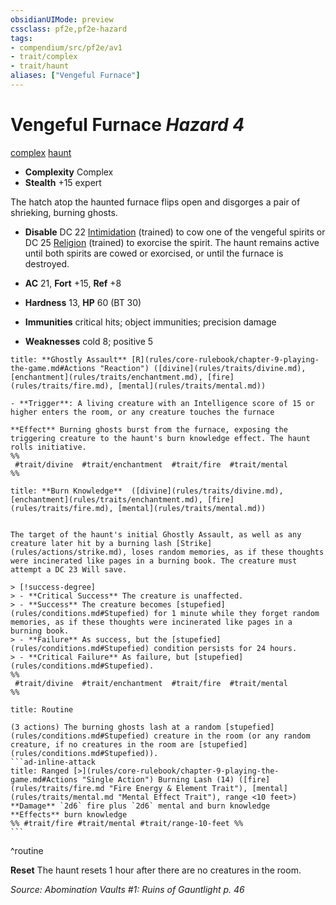 ```yaml
---
obsidianUIMode: preview
cssclass: pf2e,pf2e-hazard
tags:
- compendium/src/pf2e/av1
- trait/complex
- trait/haunt
aliases: ["Vengeful Furnace"]
---
```

# Vengeful Furnace *Hazard 4*  
[complex](complex.md "Complex Hazard Trait")  [haunt](haunt.md "Haunt Hazard Trait")  

- **Complexity** Complex
- **Stealth** +15 expert  

The hatch atop the haunted furnace flips open and disgorges a pair of shrieking, burning ghosts.

- **Disable** DC 22 [Intimidation](skills.md#Intimidation) (trained) to cow one of the vengeful spirits or DC 25 [Religion](skills.md#Religion) (trained) to exorcise the spirit. The haunt remains active until both spirits are cowed or exorcised, or until the furnace is destroyed.  

- **AC** 21, **Fort** +15, **Ref** +8
- **Hardness** 13, **HP** 60 (BT 30)
- **Immunities** critical hits; object immunities; precision damage
- **Weaknesses** cold 8; positive 5

```ad-embed-ability
title: **Ghostly Assault** [R](rules/core-rulebook/chapter-9-playing-the-game.md#Actions "Reaction") ([divine](rules/traits/divine.md), [enchantment](rules/traits/enchantment.md), [fire](rules/traits/fire.md), [mental](rules/traits/mental.md))

- **Trigger**: A living creature with an Intelligence score of 15 or higher enters the room, or any creature touches the furnace

**Effect** Burning ghosts burst from the furnace, exposing the triggering creature to the haunt's burn knowledge effect. The haunt rolls initiative.  
%%
 #trait/divine  #trait/enchantment  #trait/fire  #trait/mental 
%%
```
```ad-embed-ability
title: **Burn Knowledge**  ([divine](rules/traits/divine.md), [enchantment](rules/traits/enchantment.md), [fire](rules/traits/fire.md), [mental](rules/traits/mental.md))


The target of the haunt's initial Ghostly Assault, as well as any creature later hit by a burning lash [Strike](rules/actions/strike.md), loses random memories, as if these thoughts were incinerated like pages in a burning book. The creature must attempt a DC 23 Will save.

> [!success-degree] 
> - **Critical Success** The creature is unaffected.
> - **Success** The creature becomes [stupefied](rules/conditions.md#Stupefied) for 1 minute while they forget random memories, as if these thoughts were incinerated like pages in a burning book.
> - **Failure** As success, but the [stupefied](rules/conditions.md#Stupefied) condition persists for 24 hours.
> - **Critical Failure** As failure, but [stupefied](rules/conditions.md#Stupefied).  
%%
 #trait/divine  #trait/enchantment  #trait/fire  #trait/mental 
%%
```

````ad-pf2-summary
title: Routine

(3 actions) The burning ghosts lash at a random [stupefied](rules/conditions.md#Stupefied) creature in the room (or any random creature, if no creatures in the room are [stupefied](rules/conditions.md#Stupefied)).
```ad-inline-attack
title: Ranged [>](rules/core-rulebook/chapter-9-playing-the-game.md#Actions "Single Action") Burning Lash (14) ([fire](rules/traits/fire.md "Fire Energy & Element Trait"), [mental](rules/traits/mental.md "Mental Effect Trait"), range <10 feet>)
**Damage** `2d6` fire plus `2d6` mental and burn knowledge 
**Effects** burn knowledge
%% #trait/fire #trait/mental #trait/range-10-feet %%
```
````
^routine

**Reset** The haunt resets 1 hour after there are no creatures in the room.  

*Source: Abomination Vaults #1: Ruins of Gauntlight p. 46*